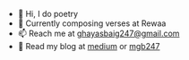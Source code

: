 - 👋 Hi, I do poetry
- 👀 Currently composing verses at Rewaa
- 📫 Reach me at ghayasbaig247@gmail.com
- 📕 Read my blog at [medium](https://medium.com/@mgb247) or [mgb247](https://mgb247.github.io/)

<!-- <b>Some interesting facts about me</b> -->
<!-- 
[![Top Langs](https://github-readme-stats-ih7ciew4c-mgb247.vercel.app/api/top-langs?username=mgb247&hide=java&langs_count=8&bg_color=45,c31432,240b36&show_icons=true&border_radius=10&hide_border=true&icon_color=fff&title_color=fff&text_color=fff&layout=compact)](https://github.com/anuraghazra/github-readme-stats)

[![My GitHub stats](https://github-readme-stats-ih7ciew4c-mgb247.vercel.app/api?username=mgb247&count_private=true&hide=stars&theme=dark&show_icons=true&border_radius=10&hide_border=true&icon_color=fff&bg_color=45,c31432,240b36&text_color=fff&custom_title=My%20Stats)](https://github.com/anuraghazra/github-readme-stats) -->


<!---
MGB247/MGB247 is a ✨ special ✨ repository because its `README.md` (this file) appears on your GitHub profile.
You can click the Preview link to take a look at your changes.
--->
